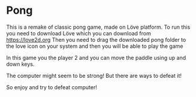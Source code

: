 # Pong
 This is a remake of classic pong game, made on Löve platform.
 To run this you need to download Löve which you can download from https://love2d.org 
 Then you need to drag the downloaded pong folder to the love icon on your system and then you will be able to play the game
 
 In this game you the player 2 and you can move the paddle using up and down keys.

The computer might seem to be strong! But there are ways to defeat it!

So enjoy and try to defeat computer!


